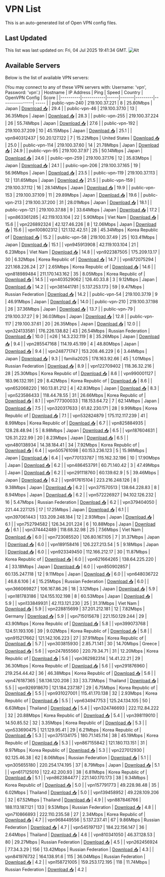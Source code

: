 # VPN List

This is an auto-generated list of Open VPN config files.

## Last Updated

This list was last updated on: Fri, 04 Jul 2025 19:41:34 GMT.
![Alt](https://repobeats.axiom.co/api/embed/186b98318ef1479477931607c1ad7d823f12451f.svg "Repobeats analytics image")

## Available Servers

Below is the list of available VPN servers:

(You may connect to any of these VPN servers with: Username: 'vpn', Password: 'vpn'.)
| Hostname | IP Address | Ping | Speed | Country | OpenVPN Config | Score |
|----------|------------|------|-------|---------|----------------| ----- |
| public-vpn-240 | 219.100.37.221 | 8 | 25.80Mbps | Japan | [Download 📥](./configs/server_0_JP.ovpn) | 29.4 |
| public-vpn-46 | 219.100.37.10 | 13 | 36.35Mbps | Japan | [Download 📥](./configs/server_1_JP.ovpn) | 28.3 |
| public-vpn-255 | 219.100.37.224 | 26 | 55.74Mbps | Japan | [Download 📥](./configs/server_2_JP.ovpn) | 27.6 |
| public-vpn-192 | 219.100.37.209 | 10 | 45.15Mbps | Japan | [Download 📥](./configs/server_3_JP.ovpn) | 25.1 |
| vpn940312437 | 50.20.127.122 | 7 | 15.22Mbps | United States | [Download 📥](./configs/server_4_US.ovpn) | 25.0 |
| public-vpn-114 | 219.100.37.60 | 14 | 21.78Mbps | Japan | [Download 📥](./configs/server_5_JP.ovpn) | 24.9 |
| public-vpn-95 | 219.100.37.97 | 25 | 50.14Mbps | Japan | [Download 📥](./configs/server_6_JP.ovpn) | 24.6 |
| public-vpn-259 | 219.100.37.176 | 12 | 35.83Mbps | Japan | [Download 📥](./configs/server_7_JP.ovpn) | 24.1 |
| public-vpn-206 | 219.100.37.165 | 19 | 56.96Mbps | Japan | [Download 📥](./configs/server_8_JP.ovpn) | 23.5 |
| public-vpn-119 | 219.100.37.113 | 12 | 131.65Mbps | Japan | [Download 📥](./configs/server_9_JP.ovpn) | 21.5 |
| public-vpn-159 | 219.100.37.112 | 16 | 28.14Mbps | Japan | [Download 📥](./configs/server_10_JP.ovpn) | 19.9 |
| public-vpn-153 | 219.100.37.109 | 11 | 29.89Mbps | Japan | [Download 📥](./configs/server_11_JP.ovpn) | 19.6 |
| public-vpn-213 | 219.100.37.200 | 31 | 28.01Mbps | Japan | [Download 📥](./configs/server_12_JP.ovpn) | 18.1 |
| public-vpn-121 | 219.100.37.88 | 9 | 33.64Mbps | Japan | [Download 📥](./configs/server_13_JP.ovpn) | 17.2 |
| vpn863361285 | 42.119.103.104 | 22 | 5.90Mbps | Viet Nam | [Download 📥](./configs/server_14_VN.ovpn) | 15.6 |
| vpn226892324 | 42.127.46.226 | 8 | 12.06Mbps | Japan | [Download 📥](./configs/server_15_JP.ovpn) | 15.6 |
| vpn100802312 | 121.132.42.51 | 28 | 45.34Mbps | Korea Republic of | [Download 📥](./configs/server_16_KR.ovpn) | 15.2 |
| public-vpn-58 | 219.100.37.49 | 25 | 103.41Mbps | Japan | [Download 📥](./configs/server_17_JP.ovpn) | 15.1 |
| vpn945913908 | 42.119.103.104 | 21 | 6.23Mbps | Viet Nam | [Download 📥](./configs/server_18_VN.ovpn) | 14.8 |
| vpn922387505 | 175.209.13.17 | 30 | 6.32Mbps | Korea Republic of | [Download 📥](./configs/server_19_KR.ovpn) | 14.7 |
| vpn872075294 | 221.168.226.24 | 27 | 2.65Mbps | Korea Republic of | [Download 📥](./configs/server_20_KR.ovpn) | 14.6 |
| vpn818989484 | 211.170.143.162 | 35 | 8.05Mbps | Korea Republic of | [Download 📥](./configs/server_21_KR.ovpn) | 14.5 |
| vpn403529062 | 126.40.33.8 | 3 | 9.12Mbps | Japan | [Download 📥](./configs/server_22_JP.ovpn) | 14.2 |
| vpn381441781 | 5.137.253.173 | 59 | 9.47Mbps | Russian Federation | [Download 📥](./configs/server_23_RU.ovpn) | 14.2 |
| public-vpn-54 | 219.100.37.19 | 9 | 46.91Mbps | Japan | [Download 📥](./configs/server_24_JP.ovpn) | 14.0 |
| public-vpn-210 | 219.100.37.198 | 26 | 37.36Mbps | Japan | [Download 📥](./configs/server_25_JP.ovpn) | 13.7 |
| public-vpn-79 | 219.100.37.27 | 9 | 36.03Mbps | Japan | [Download 📥](./configs/server_26_JP.ovpn) | 12.8 |
| public-vpn-117 | 219.100.37.61 | 20 | 26.35Mbps | Japan | [Download 📥](./configs/server_27_JP.ovpn) | 12.0 |
| vpn324133581 | 176.226.138.82 | 43 | 26.54Mbps | Russian Federation | [Download 📥](./configs/server_28_RU.ovpn) | 10.0 |
| n26 | 14.3.232.119 | 8 | 35.26Mbps | Japan | [Download 📥](./configs/server_29_JP.ovpn) | 9.4 |
| vpn285547168 | 114.19.45.199 | 4 | 48.80Mbps | Japan | [Download 📥](./configs/server_30_JP.ovpn) | 9.4 |
| vpn248771747 | 153.208.46.229 | 6 | 3.44Mbps | Japan | [Download 📥](./configs/server_31_JP.ovpn) | 9.3 |
| familia2025 | 178.163.92.66 | 45 | 1.01Mbps | Russian Federation | [Download 📥](./configs/server_32_RU.ovpn) | 8.9 |
| vpn122709402 | 118.36.32.216 | 28 | 25.30Mbps | Korea Republic of | [Download 📥](./configs/server_33_KR.ovpn) | 8.6 |
| vpn990001127 | 183.96.132.191 | 29 | 8.42Mbps | Korea Republic of | [Download 📥](./configs/server_34_KR.ovpn) | 8.6 |
| vpn652068220 | 160.13.81.212 | 4 | 42.83Mbps | Japan | [Download 📥](./configs/server_35_JP.ovpn) | 8.3 |
| vpn523586433 | 118.44.78.55 | 31 | 26.66Mbps | Korea Republic of | [Download 📥](./configs/server_36_KR.ovpn) | 8.1 |
| vpn777300033 | 118.153.64.72 | 7 | 62.14Mbps | Japan | [Download 📥](./configs/server_37_JP.ovpn) | 7.5 |
| vpn320317633 | 61.82.230.171 | 28 | 9.99Mbps | Korea Republic of | [Download 📥](./configs/server_38_KR.ovpn) | 7.1 |
| vpn532824879 | 175.112.117.239 | 41 | 8.99Mbps | Korea Republic of | [Download 📥](./configs/server_39_KR.ovpn) | 6.7 |
| vpn825884935 | 128.28.48.94 | 5 | 8.98Mbps | Japan | [Download 📥](./configs/server_40_JP.ovpn) | 6.5 |
| vpn187604631 | 126.31.222.99 | 20 | 8.23Mbps | Japan | [Download 📥](./configs/server_41_JP.ovpn) | 6.5 |
| vpn480138934 | 14.38.184.41 | 34 | 7.92Mbps | Korea Republic of | [Download 📥](./configs/server_42_KR.ovpn) | 6.4 |
| vpn505761098 | 60.153.236.123 | 5 | 15.98Mbps | Japan | [Download 📥](./configs/server_43_JP.ovpn) | 6.4 |
| vpn770133787 | 115.162.32.196 | 10 | 17.90Mbps | Japan | [Download 📥](./configs/server_44_JP.ovpn) | 6.2 |
| vpn486453791 | 60.71.140.42 | 3 | 47.49Mbps | Japan | [Download 📥](./configs/server_45_JP.ovpn) | 6.2 |
| vpn291118760 | 60.139.62.9 | 5 | 39.46Mbps | Japan | [Download 📥](./configs/server_46_JP.ovpn) | 6.2 |
| vpn917615104 | 223.216.248.126 | 8 | 9.38Mbps | Japan | [Download 📥](./configs/server_47_JP.ovpn) | 6.2 |
| vpn371570513 | 138.64.228.83 | 8 | 8.94Mbps | Japan | [Download 📥](./configs/server_48_JP.ovpn) | 6.2 |
| vpn572226927 | 94.102.126.232 | 16 | 5.47Mbps | Russian Federation | [Download 📥](./configs/server_49_RU.ovpn) | 6.2 |
| vpn379404050 | 221.44.227.125 | 17 | 17.25Mbps | Japan | [Download 📥](./configs/server_50_JP.ovpn) | 6.1 |
| vpn397061443 | 133.209.248.184 | 12 | 2.93Mbps | Japan | [Download 📥](./configs/server_51_JP.ovpn) | 6.1 |
| vpn752794582 | 126.34.201.224 | 6 | 10.88Mbps | Japan | [Download 📥](./configs/server_52_JP.ovpn) | 6.1 |
| vpn374442489 | 118.68.32.98 | 25 | 7.56Mbps | Viet Nam | [Download 📥](./configs/server_53_VN.ovpn) | 6.0 |
| vpn723085520 | 126.80.167.105 | 7 | 31.37Mbps | Japan | [Download 📥](./configs/server_54_JP.ovpn) | 6.0 |
| vpn189158416 | 126.227.213.54 | 5 | 9.18Mbps | Japan | [Download 📥](./configs/server_55_JP.ovpn) | 6.0 |
| vpn923349450 | 112.166.212.17 | 30 | 11.87Mbps | Korea Republic of | [Download 📥](./configs/server_56_KR.ovpn) | 6.0 |
| vpn621664265 | 138.64.225.220 | 4 | 33.18Mbps | Japan | [Download 📥](./configs/server_57_JP.ovpn) | 6.0 |
| vpn850902857 | 60.135.247.118 | 12 | 9.11Mbps | Japan | [Download 📥](./configs/server_58_JP.ovpn) | 6.0 |
| vpn648036722 | 46.8.6.106 | 4 | 15.25Mbps | Russian Federation | [Download 📥](./configs/server_59_RU.ovpn) | 6.0 |
| vpn366069827 | 106.167.86.26 | 18 | 3.12Mbps | Japan | [Download 📥](./configs/server_60_JP.ovpn) | 5.9 |
| vpn181783186 | 124.155.102.198 | 8 | 60.53Mbps | Japan | [Download 📥](./configs/server_61_JP.ovpn) | 5.9 |
| vpn133849931 | 42.113.121.230 | 25 | 31.31Mbps | Viet Nam | [Download 📥](./configs/server_62_VN.ovpn) | 5.9 |
| vpn228815699 | 37.201.212.181 | 12 | 7.82Mbps | Germany | [Download 📥](./configs/server_63_DE.ovpn) | 5.9 |
| vpn715015678 | 221.150.129.244 | 29 | 43.90Mbps | Korea Republic of | [Download 📥](./configs/server_64_KR.ovpn) | 5.8 |
| vpn399073768 | 124.51.193.106 | 39 | 9.02Mbps | Korea Republic of | [Download 📥](./configs/server_65_KR.ovpn) | 5.8 |
| vpn915217662 | 121.142.106.223 | 27 | 37.91Mbps | Korea Republic of | [Download 📥](./configs/server_66_KR.ovpn) | 5.7 |
| vpn303815930 | 2.85.71.141 | 30 | 14.70Mbps | Greece | [Download 📥](./configs/server_67_GR.ovpn) | 5.6 |
| vpn247855560 | 220.79.34.71 | 31 | 12.20Mbps | Korea Republic of | [Download 📥](./configs/server_68_KR.ovpn) | 5.6 |
| vpn362982314 | 14.41.22.21 | 29 | 36.30Mbps | Korea Republic of | [Download 📥](./configs/server_69_KR.ovpn) | 5.6 |
| vpn291876960 | 219.254.44.42 | 36 | 46.38Mbps | Korea Republic of | [Download 📥](./configs/server_70_KR.ovpn) | 5.6 |
| vpn476187365 | 58.136.120.208 | 33 | 33.73Mbps | Thailand | [Download 📥](./configs/server_71_TH.ovpn) | 5.5 |
| vpn926918670 | 121.184.237.187 | 29 | 6.75Mbps | Korea Republic of | [Download 📥](./configs/server_72_KR.ovpn) | 5.5 |
| vpn931027001 | 115.41.170.138 | 32 | 2.93Mbps | Korea Republic of | [Download 📥](./configs/server_73_KR.ovpn) | 5.5 |
| vpn634947753 | 125.24.134.105 | 50 | 6.63Mbps | Thailand | [Download 📥](./configs/server_74_TH.ovpn) | 5.4 |
| vpn324746693 | 222.112.84.222 | 32 | 20.88Mbps | Korea Republic of | [Download 📥](./configs/server_75_KR.ovpn) | 5.4 |
| vpn398119010 | 14.50.85.52 | 32 | 3.35Mbps | Korea Republic of | [Download 📥](./configs/server_76_KR.ovpn) | 5.3 |
| vpn533690475 | 121.129.95.41 | 29 | 6.21Mbps | Korea Republic of | [Download 📥](./configs/server_77_KR.ovpn) | 5.3 |
| vpn375134175 | 180.71.145.114 | 38 | 45.19Mbps | Korea Republic of | [Download 📥](./configs/server_78_KR.ovpn) | 5.3 |
| vpn867155842 | 121.180.113.151 | 31 | 9.97Mbps | Korea Republic of | [Download 📥](./configs/server_79_KR.ovpn) | 5.3 |
| vpn227012930 | 92.125.46.38 | 62 | 8.06Mbps | Russian Federation | [Download 📥](./configs/server_80_RU.ovpn) | 5.1 |
| vpn305655180 | 220.254.174.195 | 37 | 8.79Mbps | Japan | [Download 📥](./configs/server_81_JP.ovpn) | 5.1 |
| vpn617125010 | 122.42.200.93 | 38 | 6.81Mbps | Korea Republic of | [Download 📥](./configs/server_82_KR.ovpn) | 5.1 |
| vpn862384477 | 221.140.170.173 | 38 | 9.34Mbps | Korea Republic of | [Download 📥](./configs/server_83_KR.ovpn) | 5.0 |
| vpn157791773 | 49.228.98.48 | 35 | 6.02Mbps | Thailand | [Download 📥](./configs/server_84_TH.ovpn) | 5.0 |
| vpn139458952 | 49.228.109.206 | 32 | 67.52Mbps | Thailand | [Download 📥](./configs/server_85_TH.ovpn) | 4.9 |
| vpn887846766 | 188.113.187.121 | 133 | 9.53Mbps | Russian Federation | [Download 📥](./configs/server_86_RU.ovpn) | 4.8 |
| vpn710866893 | 222.110.235.58 | 27 | 2.34Mbps | Korea Republic of | [Download 📥](./configs/server_87_KR.ovpn) | 4.7 |
| vpn968449556 | 5.137.237.41 | 67 | 9.86Mbps | Russian Federation | [Download 📥](./configs/server_88_RU.ovpn) | 4.7 |
| vpn545197137 | 184.22.156.147 | 36 | 2.64Mbps | Thailand | [Download 📥](./configs/server_89_TH.ovpn) | 4.6 |
| vpn810341050 | 46.37.128.53 | 80 | 29.27Mbps | Russian Federation | [Download 📥](./configs/server_90_RU.ovpn) | 4.5 |
| vpn262456924 | 77.34.3.29 | 156 | 13.42Mbps | Russian Federation | [Download 📥](./configs/server_91_RU.ovpn) | 4.3 |
| vpn841976732 | 164.138.91.6 | 115 | 36.04Mbps | Russian Federation | [Download 📥](./configs/server_92_RU.ovpn) | 4.2 |
| vpn158721005 | 159.253.172.195 | 118 | 11.74Mbps | Russian Federation | [Download 📥](./configs/server_93_RU.ovpn) | 4.2 |
